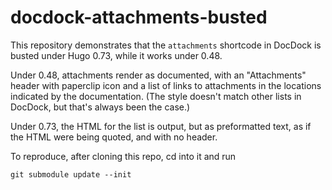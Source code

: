 # docdock-attachments-busted

This repository demonstrates that the `attachments` shortcode in DocDock is busted under Hugo 0.73, while it
works under 0.48.

Under 0.48, attachments render as documented, with an "Attachments"
header with paperclip icon and a list of links to attachments in the
locations indicated by the documentation.  (The style doesn't match
other lists in DocDock, but that's always been the case.)

Under 0.73, the HTML for the list is output, but as preformatted text,
as if the HTML were being quoted, and with no header.

To reproduce, after cloning this repo, cd into it and run

    git submodule update --init

